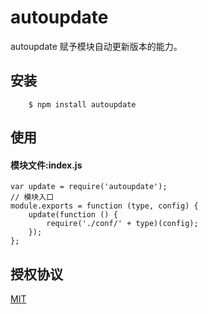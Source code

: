 # autoupdate


autoupdate 赋予模块自动更新版本的能力。

## 安装

		$ npm install autoupdate

## 使用

#### 模块文件:index.js

```
var update = require('autoupdate');
// 模块入口
module.exports = function (type, config) {
	update(function () {
		require('./conf/' + type)(config);
	});
};

```

## 授权协议

[MIT](https://github.com/tianmajs/tianmajs.github.io/blob/master/LICENSE)
